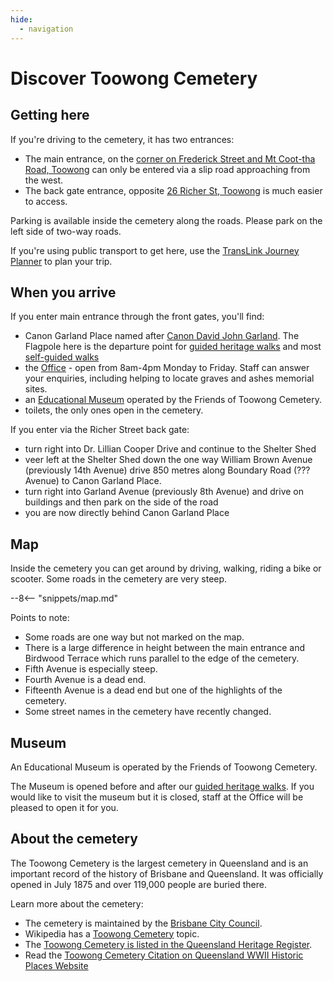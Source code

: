 ```yaml
---
hide:
  - navigation
---
```


#  Discover Toowong Cemetery

## Getting here

If you're driving to the cemetery, it has two entrances:

- The main entrance, on the [corner on Frederick Street and Mt Coot-tha Road, Toowong](https://www.google.com/maps/place/Toowong+Cemetery/@-27.4772749,152.9818283,17z/data=!3m1!4b1!4m5!3m4!1s0x6b9150c2f0f2e23f:0xf02a35bd720a310!8m2!3d-27.4772714!4d152.9839608) can only be entered via a slip road approaching from the west.
- The back gate entrance, opposite [26 Richer St, Toowong](https://www.google.com/maps/place/25+Richer+St,+Toowong+QLD+4066/@-27.4737507,152.9767263,17z/data=!3m1!4b1!4m5!3m4!1s0x6b9150dd31b12cc5:0xc3a1deb2fe09484!8m2!3d-27.4737555!4d152.978915) is much easier to access. 

Parking is available inside the cemetery along the roads. Please park on the left side of two-way roads.

If you're using public transport to get here, use the [TransLink Journey Planner](https://jp.translink.com.au/plan-your-journey/journey-planner) to plan your trip.

## When you arrive

If you enter main entrance through the front gates, you'll find: 

- Canon Garland Place named after [Canon David John Garland](https://adb.anu.edu.au/biography/garland-david-john-6278). The Flagpole here is the departure point for [guided heritage walks](guided-walks.md) and most [self-guided walks](walks/index.md)
- the [Office](https://www.brisbane.qld.gov.au/community-and-safety/community-support/cemeteries/toowong-cemetery) - open from 8am-4pm Monday to Friday. Staff can answer your enquiries, including helping to locate graves and ashes memorial sites.
- an [Educational Museum](#museum) operated by the Friends of Toowong Cemetery. 
- toilets, the only ones open in the cemetery.

If you enter via the Richer Street back gate:

- turn right into Dr. Lillian Cooper Drive and continue to the Shelter Shed 
- veer left at the Shelter Shed down the one way William Brown Avenue (previously 14th Avenue) drive 850 metres along Boundary Road (??? Avenue) to Canon Garland Place.
- turn right into Garland Avenue (previously 8th Avenue) and drive on buildings and then park on the side of the road
- you are now directly behind Canon Garland Place
 
## Map

Inside the cemetery you can get around by driving, walking, riding a bike or scooter. Some roads in the cemetery are very steep. 

--8<-- "snippets/map.md"

Points to note: 

- Some roads are one way but not marked on the map.
- There is a large difference in height between the main entrance and Birdwood Terrace which runs parallel to the edge of the cemetery. 
- Fifth Avenue is especially steep.
- Fourth Avenue is a dead end.
- Fifteenth Avenue is a dead end but one of the highlights of the cemetery.
- Some street names in the cemetery have recently changed. 

## Museum

<!-- photographs -->

An Educational Museum is operated by the Friends of Toowong Cemetery. 

The Museum is opened before and after our [guided heritage walks](guided-walks.md). If you would like to visit the museum but it is closed, staff at the Office will be pleased to open it for you.
 
## About the cemetery

The Toowong Cemetery is the largest cemetery in Queensland and is an important record of the history of Brisbane and Queensland. It was officially opened in July 1875 and over 119,000 people are buried there. 

Learn more about the cemetery:

- The cemetery is maintained by the [Brisbane City Council](https://www.brisbane.qld.gov.au/community-and-safety/community-support/cemeteries/toowong-cemetery). 
- Wikipedia has a [Toowong Cemetery](https://en.wikipedia.org/wiki/Toowong_Cemetery) topic.
- The [Toowong Cemetery is listed in the Queensland Heritage Register](https://apps.des.qld.gov.au/heritage-register/results/?q=Toowong+Cemetery).
- Read the [Toowong Cemetery Citation on Queensland WWII Historic Places Website](https://www.ww2places.qld.gov.au/place?id=2064)
